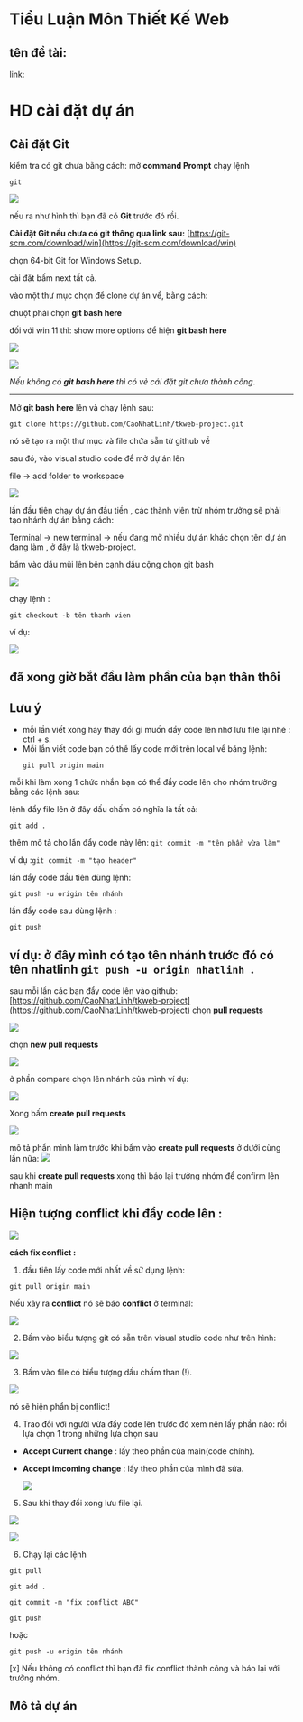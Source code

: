 # Tiểu Luận Môn Thiết Kế Web

## tên đề tài:

link:

# HD cài đặt dự án
## Cài đặt Git
kiểm tra có git chưa bằng cách: 
mở **command Prompt** chạy lệnh
```
git
```
![](./readme-img/img18.png)

nếu ra như hình thì bạn đã có **Git** trước đó rồi.

****Cài đặt Git nếu chưa có git thông qua link sau:****
[https://git-scm.com/download/win](https://git-scm.com/download/win)

chọn 64-bit Git for Windows Setup.

cài đặt bấm next tất cả.

vào một thư mục chọn để clone dự án về, bằng cách:

chuột phải chọn **git bash here**

đối với win 11 thì:
show more options để hiện **git bash here**

![](./readme-img/img1.png)

![](./readme-img/img2.png)

_Nếu không có **git bash here** thì có vẻ cái đặt git chưa thành công_.

---

Mở **git bash here** lên và chạy lệnh sau:

```
git clone https://github.com/CaoNhatLinh/tkweb-project.git
```

nó sẽ tạo ra một thư mục và file chứa sẵn từ github về

sau đó, vào visual studio code để mở dự án lên

file -> add folder to workspace

![](./readme-img/img3.png)

lần đầu tiên chạy dự án đầu tiền , các thành viên trừ nhóm trưởng sẽ phải tạo nhánh dự án bằng cách:

Terminal -> new terminal -> nếu đang mở nhiều dự án khác chọn tên dự án đang làm , ở đây là tkweb-project.

bấm vào dấu mũi lên bên cạnh dấu cộng chọn git bash

![](./readme-img/img5.png)

chạy lệnh :

```
git checkout -b tên thanh vien
```

ví dụ:

![](./readme-img/img4.png)

## đã xong giờ bắt đầu làm phần của bạn thân thôi

## Lưu ý

- mỗi lần viết xong hay thay đổi gì muốn dẩy code lên nhớ lưu file lại nhé : ctrl + s.
- Mỗi lần viết code bạn có thể lấy code mới trên local về bằng lệnh:
  ```
  git pull origin main
  ```

mỗi khi làm xong 1 chức nhắn bạn có thể đẩy code lên cho nhóm trưởng bằng các lệnh sau:

lệnh đẩy file lên ở đây dấu chấm có nghĩa là tất cả:
```
git add .
```

thêm mô tả cho lần đẩy code này lên:
`git commit -m "tên phần vừa làm" `

ví dụ :`git commit -m "tạo header"`

lần đẩy code đầu tiên dùng lệnh:
```
git push -u origin tên nhánh 
```
lần đẩy code sau dùng lệnh :
```
git push
```

## ví dụ: ở đây mình có tạo tên nhánh trước đó có tên nhatlinh `git push -u origin nhatlinh `.

sau mỗi lần các bạn đẩy code lên vào github: [https://github.com/CaoNhatLinh/tkweb-project](https://github.com/CaoNhatLinh/tkweb-project)
chọn **pull requests**

![](./readme-img/img6.png)

chọn **new pull requests**

![](./readme-img/img7.png)

ở phần compare chọn lên nhánh của mình
ví dụ:

![](./readme-img/img0.png)

Xong bấm **create pull requests**

![](./readme-img/img8.png)

mô tả phần mình làm trước khi bấm vào **create pull requests** ở dưới cùng lần nữa:
![](./readme-img/img9.png)

sau khi **create pull requests** xong thì báo lại trưởng nhóm để confirm lên nhanh main

## Hiện tượng conflict khi đẩy code lên :

![](./readme-img/img10.png)

**cách fix conflict :**

1. đầu tiên lấy code mới nhất về sử dụng lệnh:
```
git pull origin main
```

Nếu  xảy ra **conflict** nó sẽ báo **conflict** ở terminal:

![](./readme-img/img11.png)

2. Bấm vào biểu tượng git có sẵn trên visual studio code như trên hình:

![](./readme-img/img12.png)

3. Bấm vào file có biểu tượng dấu chấm than (!).

![](./readme-img/img13.png)

nó sẽ hiện phần bị conflict!

4. Trao đổi với người vừa đẩy code lên trước đó xem nên lấy phần nào:
  rồi lựa chọn 1 trong những lựa chọn sau
- **Accept Current change** : lấy theo phần của main(code chính).
- **Accept imcoming change** : lấy theo phần của mình đã sửa.

  ![](./readme-img/img14.png)

5. Sau khi thay đổi xong lưu file lại.

![](./readme-img/img16.png)

![](./readme-img/img17.png)

6. Chạy lại các lệnh
```
git pull 
```
```
git add .
```
```
git commit -m "fix conflict ABC" 
```
```
git push
``` 
hoặc 
```
git push -u origin tên nhánh
```
[x] Nếu không có conflict thì bạn đã fix conflict thành công và báo lại với trưởng nhóm.

## Mô tả dự án
